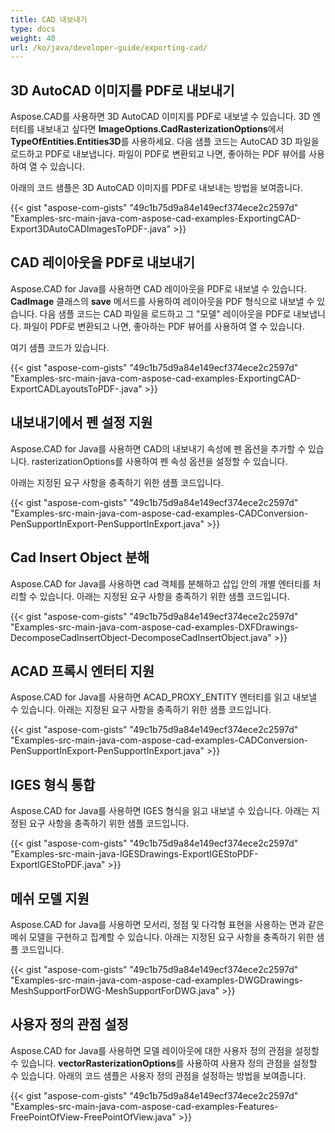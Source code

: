 ```yaml
---
title: CAD 내보내기
type: docs
weight: 40
url: /ko/java/developer-guide/exporting-cad/
---
```


## **3D AutoCAD 이미지를 PDF로 내보내기**
Aspose.CAD를 사용하면 3D AutoCAD 이미지를 PDF로 내보낼 수 있습니다. 3D 엔터티를 내보내고 싶다면 **ImageOptions.CadRasterizationOptions**에서 **TypeOfEntities.Entities3D**를 사용하세요. 
다음 샘플 코드는 AutoCAD 3D 파일을 로드하고 PDF로 내보냅니다. 파일이 PDF로 변환되고 나면, 좋아하는 PDF 뷰어를 사용하여 열 수 있습니다.

아래의 코드 샘플은 3D AutoCAD 이미지를 PDF로 내보내는 방법을 보여줍니다.

{{< gist "aspose-com-gists" "49c1b75d9a84e149ecf374ece2c2597d" "Examples-src-main-java-com-aspose-cad-examples-ExportingCAD-Export3DAutoCADImagesToPDF-.java" >}}

## **CAD 레이아웃을 PDF로 내보내기**
Aspose.CAD for Java를 사용하면 CAD 레이아웃을 PDF로 내보낼 수 있습니다. **CadImage** 클래스의 **save** 메서드를 사용하여 레이아웃을 PDF 형식으로 내보낼 수 있습니다. 
다음 샘플 코드는 CAD 파일을 로드하고 그 "모델" 레이아웃을 PDF로 내보냅니다. 파일이 PDF로 변환되고 나면, 좋아하는 PDF 뷰어를 사용하여 열 수 있습니다.

여기 샘플 코드가 있습니다.

{{< gist "aspose-com-gists" "49c1b75d9a84e149ecf374ece2c2597d" "Examples-src-main-java-com-aspose-cad-examples-ExportingCAD-ExportCADLayoutsToPDF-.java" >}}

## **내보내기에서 펜 설정 지원**
Aspose.CAD for Java를 사용하면 CAD의 내보내기 속성에 펜 옵션을 추가할 수 있습니다. rasterizationOptions를 사용하여 펜 속성 옵션을 설정할 수 있습니다.

아래는 지정된 요구 사항을 충족하기 위한 샘플 코드입니다.

{{< gist "aspose-com-gists" "49c1b75d9a84e149ecf374ece2c2597d" "Examples-src-main-java-com-aspose-cad-examples-CADConversion-PenSupportInExport-PenSupportInExport.java" >}}

## **Cad Insert Object 분해**
Aspose.CAD for Java를 사용하면 cad 객체를 분해하고 삽입 안의 개별 엔터티를 처리할 수 있습니다. 아래는 지정된 요구 사항을 충족하기 위한 샘플 코드입니다.

{{< gist "aspose-com-gists" "49c1b75d9a84e149ecf374ece2c2597d" "Examples-src-main-java-com-aspose-cad-examples-DXFDrawings-DecomposeCadInsertObject-DecomposeCadInsertObject.java" >}}

## **ACAD 프록시 엔터티 지원**
Aspose.CAD for Java를 사용하면 ACAD_PROXY_ENTITY 엔터티를 읽고 내보낼 수 있습니다. 아래는 지정된 요구 사항을 충족하기 위한 샘플 코드입니다.

{{< gist "aspose-com-gists" "49c1b75d9a84e149ecf374ece2c2597d" "Examples-src-main-java-com-aspose-cad-examples-CADConversion-PenSupportInExport-PenSupportInExport.java" >}}

## **IGES 형식 통합**
Aspose.CAD for Java를 사용하면 IGES 형식을 읽고 내보낼 수 있습니다. 아래는 지정된 요구 사항을 충족하기 위한 샘플 코드입니다.

{{< gist "aspose-com-gists" "49c1b75d9a84e149ecf374ece2c2597d" "Examples-src-main-java-IGESDrawings-ExportIGEStoPDF-ExportIGEStoPDF.java" >}}

## **메쉬 모델 지원**
Aspose.CAD for Java를 사용하면 모서리, 정점 및 다각형 표현을 사용하는 면과 같은 메쉬 모델을 구현하고 집계할 수 있습니다. 아래는 지정된 요구 사항을 충족하기 위한 샘플 코드입니다.

{{< gist "aspose-com-gists" "49c1b75d9a84e149ecf374ece2c2597d" "Examples-src-main-java-com-aspose-cad-examples-DWGDrawings-MeshSupportForDWG-MeshSupportForDWG.java" >}}

## **사용자 정의 관점 설정**
Aspose.CAD for Java를 사용하면 모델 레이아웃에 대한 사용자 정의 관점을 설정할 수 있습니다. **vectorRasterizationOptions**를 사용하여 사용자 정의 관점을 설정할 수 있습니다. 아래의 코드 샘플은 사용자 정의 관점을 설정하는 방법을 보여줍니다.

{{< gist "aspose-com-gists" "49c1b75d9a84e149ecf374ece2c2597d" "Examples-src-main-java-com-aspose-cad-examples-Features-FreePointOfView-FreePointOfView.java" >}}
